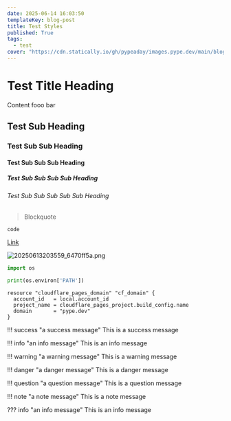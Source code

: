 ```yaml
---
date: 2025-06-14 16:03:50
templateKey: blog-post
title: Test Styles
published: True
tags:
  - test
cover: "https://cdn.statically.io/gh/pypeaday/images.pype.dev/main/blog-media/20250613203559_6470ff5a.png"
---
```



# Test Title Heading

Content fooo bar

## Test Sub Heading

### Test Sub Sub Heading

#### Test Sub Sub Sub Heading

##### Test Sub Sub Sub Sub Heading

###### Test Sub Sub Sub Sub Sub Heading

> Blockquote

`code`

[Link](https://pype.dev)

![20250613203559_6470ff5a.png](https://cdn.statically.io/gh/pypeaday/images.pype.dev/main/blog-media/20250613203559_6470ff5a.png)

```python
import os

print(os.environ['PATH'])
```

```hcl
resource "cloudflare_pages_domain" "cf_domain" {
  account_id   = local.account_id
  project_name = cloudflare_pages_project.build_config.name
  domain       = "pype.dev"
}
```

!!! success "a success message"
    This is a success message

!!! info "an info message"
    This is an info message

!!! warning "a warning message"
    This is a warning message

!!! danger "a danger message"
    This is a danger message

!!! question "a question message"
    This is a question message

!!! note "a note message"
    This is a note message

??? info "an info message"
    This is an info message